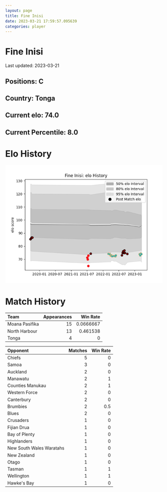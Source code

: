 ```yaml
---  
layout: page  
title: Fine Inisi  
date: 2023-03-21 17:59:57.095639  
categories: player  
---
```

# Fine Inisi


Last updated: 2023-03-21
## Positions: C

## Country: Tonga

## Current elo: 74.0

## Current Percentile: 8.0

# Elo History


![elo history](history_FineInisi.png)
# Match History


| Team           |   Appearances |   Win Rate |
|:---------------|--------------:|-----------:|
| Moana Pasifika |            15 |  0.0666667 |
| North Harbour  |            13 |  0.461538  |
| Tonga          |             4 |  0         |

| Opponent                 |   Matches |   Win Rate |
|:-------------------------|----------:|-----------:|
| Chiefs                   |         5 |        0   |
| Samoa                    |         3 |        0   |
| Auckland                 |         2 |        0   |
| Manawatu                 |         2 |        1   |
| Counties Manukau         |         2 |        1   |
| Western Force            |         2 |        0   |
| Canterbury               |         2 |        0   |
| Brumbies                 |         2 |        0.5 |
| Blues                    |         2 |        0   |
| Crusaders                |         1 |        0   |
| Fijian Drua              |         1 |        0   |
| Bay of Plenty            |         1 |        0   |
| Highlanders              |         1 |        0   |
| New South Wales Waratahs |         1 |        0   |
| New Zealand              |         1 |        0   |
| Otago                    |         1 |        0   |
| Tasman                   |         1 |        1   |
| Wellington               |         1 |        1   |
| Hawke's Bay              |         1 |        0   |